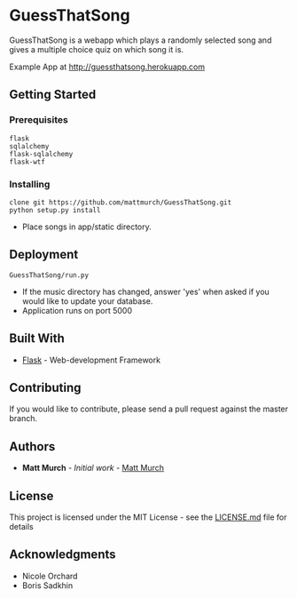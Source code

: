 # GuessThatSong

GuessThatSong is a webapp which plays a randomly selected song and gives a 
multiple choice quiz on which song it is.

Example App at http://guessthatsong.herokuapp.com

## Getting Started

### Prerequisites

```
flask
sqlalchemy
flask-sqlalchemy
flask-wtf
```

### Installing

```
clone git https://github.com/mattmurch/GuessThatSong.git
python setup.py install
```

* Place songs in app/static directory.


## Deployment

```
GuessThatSong/run.py
```

* If the music directory has changed, answer 'yes' when asked if you would like to update your database.
* Application runs on port 5000

## Built With

* [Flask](http://flask.pocoo.org/) - Web-development Framework

## Contributing

If you would like to contribute, please send a pull request against the master branch.


## Authors

* **Matt Murch** - *Initial work* - [Matt Murch](https://github.com/mattmurch)


## License

This project is licensed under the MIT License - see the [LICENSE.md](LICENSE.md) file for details

## Acknowledgments

* Nicole Orchard
* Boris Sadkhin
